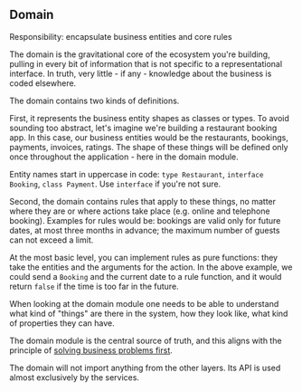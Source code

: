 ## Domain

Responsibility: encapsulate business entities and core rules

The domain is the gravitational core of the ecosystem you're building, pulling in every bit of information that is not specific to a representational interface. In truth, very little - if any - knowledge about the business is coded elsewhere.

The domain contains two kinds of definitions.

First, it represents the business entity shapes as classes or types. To avoid sounding too abstract, let's imagine we're building a restaurant booking app. In this case, our business entities would be the restaurants, bookings, payments, invoices, ratings. The shape of these things will be defined only once throughout the application - here in the domain module.

Entity names start in uppercase in code: `type Restaurant`, `interface Booking`, `class Payment`. Use `interface` if you're not sure.

Second, the domain contains rules that apply to these things, no matter where they are or where actions take place (e.g. online and telephone booking). Examples for rules would be: bookings are valid only for future dates, at most three months in advance; the maximum number of guests can not exceed a limit.

At the most basic level, you can implement rules as pure functions: they take the entities and the arguments for the action. In the above example, we could send a `Booking` and the current date to a rule function, and it would return `false` if the time is too far in the future.

When looking at the domain module one needs to be able to understand what kind of "things" are there in the system, how they look like, what kind of properties they can have.

The domain module is the central source of truth, and this aligns with the principle of [solving business problems first](../principles/business.md).

The domain will not import anything from the other layers. Its API is used almost exclusively by the services.
